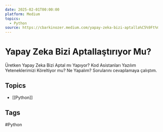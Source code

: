 ```yaml
---
date: 2025-02-01T00:00:00
platform: Medium
topics:
  - Python
source: https://cbarkinozer.medium.com/yapay-zeka-bizi-aptalla%C5%9Ft%C4%B1r%C4%B1yor-mu-c8bcd714fd8c
---
```

# Yapay Zeka Bizi Aptallaştırıyor Mu?

Üretken Yapay Zeka Bizi Aptal mı Yapıyor? Kod Asistanları Yazılım Yeteneklerimizi Köreltiyor mu? Ne Yapalım? Sorularını cevaplamaya çalıştım.

## Topics
- [[Python]]

## Tags
#Python